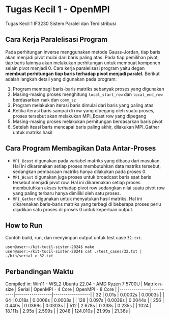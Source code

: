 # Tugas Kecil 1 - OpenMPI

Tugas Kecil 1 IF3230 Sistem Paralel dan Terdistribusi

## Cara Kerja Paralelisasi Program
Pada perhitungan inverse menggunakan metode Gauss-Jordan, tiap baris akan menjadi pivot mulai dari baris paling atas. Pada tiap pemilihan pivot, tiap baris lainnya akan melakukan perhitungan untuk membuat komponen selain pivot menjadi 0. Cara kerja paralelisasi program yaitu degan **membuat perhitungan tiap baris terhadap pivot menjadi paralel.** Berikut adalah langkah detail yang digunakan pada program:
1. Program membagi baris-baris matriks sebanyak proses yang digunakan
2. Masing-masing proses menghitung ``local_start_row`` dan ``local_end_row`` berdasarkan ``rank`` dan ``comm_sz``
3. Program melakukan iterasi baris dimulai dari baris yang paling atas
4. Ketika iterasi baris sampai di row yang dipegang oleh suatu proses, proses tersebut akan melakukan MPI_Bcast row yang dipegang
5. Masing-masing proses melakukan perhitungan berdasarkan baris pivot
6. Setelah iteasi baris mencapai baris paling akhir, dilakukan MPI_Gather untuk matriks hasil

## Cara Program Membagikan Data Antar-Proses
* ``MPI_Bcast`` digunakan pada variabel matriks yang dibaca dari masukan. Hal ini dikarenakan setiap proses membutuhkan data matriks tersebut, sedangkan pembacaan matriks hanya dilakukan pada proses 0.
* ``MPI_Bcast`` digunakan juga proses untuk broadcast baris saat baris tersebut menjadi pivot row. Hal ini dikarenakan setiap proses membutuhkan akses terhadap pivot row sedangkan nilai suatu pivot row yang paling terbaru hanya dimiliki oleh satu proses.
* ``MPI_Gather`` digunakan untuk menyatukan hasil matriks. Hal ini dikarenakan baris-baris matriks yang terbagi di beberapa proses perlu dijadikan satu proses di proses 0 untuk keperluan output.


## How to Run

Contoh build, run, dan menyimpan output untuk test case `32.txt`.

```console
user@user:~/kit-tucil-sister-2024$ make
user@user:~/kit-tucil-sister-2024$ cat ./test_cases/32.txt | ./bin/serial > 32.txt
```

## Perbandingan Waktu
Compiled in: Win11 - WSL2 Ubuntu 22.04 - AMD Ryzen 7 5700U
| Matrix n-size | Serial   | OpenMPI - 4 Core | OpenMPI - 8 Core |
|---------------|----------|------------------|------------------|
| 32            | 0.01s    |        0.0002s   | 0.0003s          |
| 64            | 0.018s   |        0.0008s   | 0.0008s          |
| 128           | 0.097s   |        0.0039s   | 0.0044s          |
| 256           | 0.440s   |        0.0369s   | 0.0303s          |
| 512           | 2.678s   |        0.338s    | 0.235s           |
| 1024          | 18.111s  |        2.95s     | 2.599s           |
| 2048          | 124.010s |        21.99s    | 21.36s           |